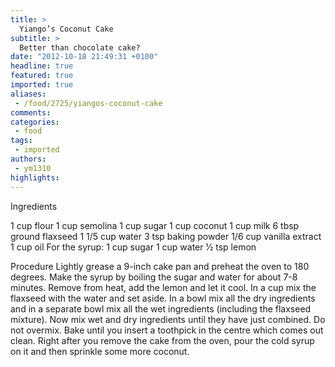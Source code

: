 ```yaml
---
title: >
  Yiango’s Coconut Cake
subtitle: >
  Better than chocolate cake?
date: "2012-10-18 21:49:31 +0100"
headline: true
featured: true
imported: true
aliases:
 - /food/2725/yiangos-coconut-cake
comments:
categories:
 - food
tags:
 - imported
authors:
 - ym1310
highlights:
---
```


Ingredients

1 cup flour
 1 cup semolina
 1 cup sugar
 1 cup coconut
 1 cup milk
 6 tbsp ground flaxseed 1 1/5 cup water
 3 tsp baking powder 1/6 cup vanilla extract 1 cup oil
 For the syrup:
 1 cup sugar
 1 cup water
 1⁄2 tsp lemon

Procedure
 Lightly grease a 9-inch cake pan and preheat the oven to 180 degrees. Make the syrup by boiling the sugar and water for about 7-8 minutes. Remove from heat, add the lemon and let it cool.
 In a cup mix the flaxseed with the water and set aside. In a bowl mix all the dry ingredients and in a separate bowl mix all the wet ingredients (including the flaxseed mixture). Now mix wet and dry ingredients until they have just combined. Do not overmix. Bake until you insert a toothpick in the centre which comes out clean. Right after you remove the cake from the oven, pour the cold syrup on it and then sprinkle some more coconut.
